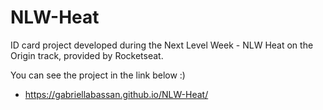# NLW-Heat

ID card project developed during the Next Level Week - NLW Heat on the Origin track, provided by Rocketseat.

You can see the project in the link below :)

* https://gabriellabassan.github.io/NLW-Heat/
